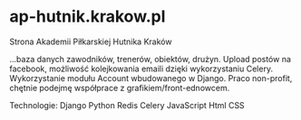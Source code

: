 # ap-hutnik.krakow.pl
Strona Akademii Piłkarskiej Hutnika Kraków

...baza danych zawodników, trenerów, obiektów, drużyn.
Upload postów na facebook, możliwość kolejkowania emaili dzięki wykorzystaniu Celery.
Wykorzystanie modułu Account wbudowanego w Django.
Praco non-profit, chętnie podejmę współprace z grafikiem/front-ednowcem.

Technologie:
Django
Python
Redis
Celery
JavaScript
Html
CSS
